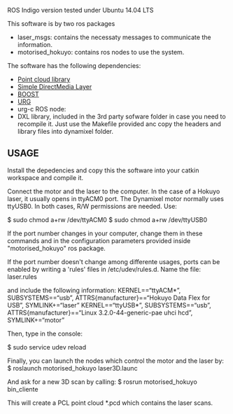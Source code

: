 ROS Indigo version tested under Ubuntu 14.04 LTS

This software is by two ros packages
- laser_msgs: contains the necessaty messages to communicate the information. 
- motorised_hokuyo: contains ros nodes to use the system.

The software has the following dependencies:
- [Point cloud library](http://pointclouds.org/)
- [Simple DirectMedia Layer](http://www.libsdl.org/)
- [BOOST](http://www.boost.org/)
- [URG](http://www.hokuyo-aut.jp/) 
- urg-c ROS node: 
- DXL library, included in the 3rd party sofware folder in case you need to recompile it. Just use the Makefile provided anc copy the headers and library files into dynamixel folder.

## USAGE

Install the depedencies and copy this the software into your catkin workspace and compile it. 

Connect the motor and the laser to the computer. In the case of a Hokuyo laser, it usually opens in ttyACM0 port. The Dynamixel motor normally uses ttyUSB0. In both cases, R/W permissions are needed. Use:

$ sudo chmod a+rw /dev/ttyACM0
$ sudo chmod a+rw /dev/ttyUSB0

If the port number changes in your computer, change them in these commands and in the configuration parameters provided inside "motorised_hokuyo" ros package. 

If the port number doesn't change among differente usages, ports can be enabled by writing a 'rules' files in /etc/udev/rules.d. Name the file:
laser.rules 

and include the following information:
KERNEL==“ttyACM*”, SUBSYSTEMS==“usb”,
ATTRS{manufacturer}==“Hokuyo Data Flex for USB”,
SYMLINK+=“laser”
KERNEL==“ttyUSB*”, SUBSYSTEMS==“usb”,
ATTRS{manufacturer}==“Linux 3.2.0-44-generic-pae uhci hcd”,
SYMLINK+=“motor”

Then, type in the console:

$ sudo service udev reload

Finally, you can launch the nodes which control the motor and the laser by:
$ roslaunch motorised_hokuyo laser3D.launc

And ask for a new 3D scan by calling:
$ rosrun motorised\_hokuyo bin_cliente

This will create a PCL point cloud *.pcd which contains the laser scans.


